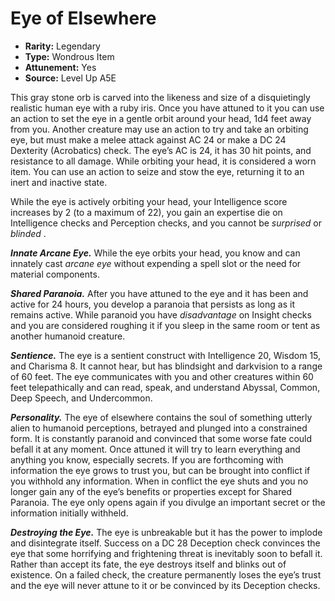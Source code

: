 
# Eye of Elsewhere

* **Rarity:** Legendary
* **Type:** Wondrous Item
* **Attunement:** Yes
* **Source:** Level Up A5E


This gray stone orb is carved into the likeness and size of a disquietingly realistic human eye with a ruby iris. Once you have attuned to it you can use an action to set the eye in a gentle orbit around your head, 1d4 feet away from you. Another creature may use an action to try and take an orbiting eye, but must make a melee attack against AC 24 or make a DC 24 Dexterity (Acrobatics) check. The eye’s AC is 24, it has 30 hit points, and resistance to all damage. While orbiting your head, it is considered a worn item. You can use an action to seize and stow the eye, returning it to an inert and inactive state. 

While the eye is actively orbiting your head, your Intelligence score increases by 2 (to a maximum of 22), you gain an expertise die on Intelligence checks and Perception checks, and you cannot be _surprised_  or _blinded_ . 

_**Innate Arcane Eye.**_ While the eye orbits your head, you know and can innately cast _arcane eye_ without expending a spell slot or the need for material components.

_**Shared Paranoia.**_ After you have attuned to the eye and it has been and active for 24 hours, you develop a paranoia that persists as long as it remains active. While paranoid you have _disadvantage_  on Insight checks and you are considered roughing it if you sleep in the same room or tent as another humanoid creature. 

_**Sentience.**_ The eye is a sentient construct with Intelligence 20, Wisdom 15, and Charisma 8\. It cannot hear, but has blindsight and darkvision to a range of 60 feet. The eye communicates with you and other creatures within 60 feet telepathically and can read, speak, and understand Abyssal, Common, Deep Speech, and Undercommon.

_**Personality.**_ The eye of elsewhere contains the soul of something utterly alien to humanoid perceptions, betrayed and plunged into a constrained form. It is constantly paranoid and convinced that some worse fate could befall it at any moment. Once attuned it will try to learn everything and anything you know, especially secrets. If you are forthcoming with information the eye grows to trust you, but can be brought into conflict if you withhold any information. When in conflict the eye shuts and you no longer gain any of the eye’s benefits or properties except for Shared Paranoia. The eye only opens again if you divulge an important secret or the information initially withheld. 

_**Destroying the Eye.**_ The eye is unbreakable but it has the power to implode and disintegrate itself. Success on a DC 28 Deception check convinces the eye that some horrifying and frightening threat is inevitably soon to befall it. Rather than accept its fate, the eye destroys itself and blinks out of existence. On a failed check, the creature permanently loses the eye’s trust and the eye will never attune to it or be convinced by its Deception checks.
